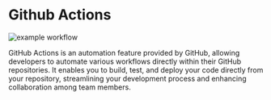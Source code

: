 # Github Actions
![example workflow](https://github.com/github/docs/actions/workflows/05-02-build-release.yml/badge.svg)

GitHub Actions is an automation feature provided by GitHub, allowing developers to automate various workflows directly within their GitHub repositories. It enables you to build, test, and deploy your code directly from your repository, streamlining your development process and enhancing collaboration among team members.